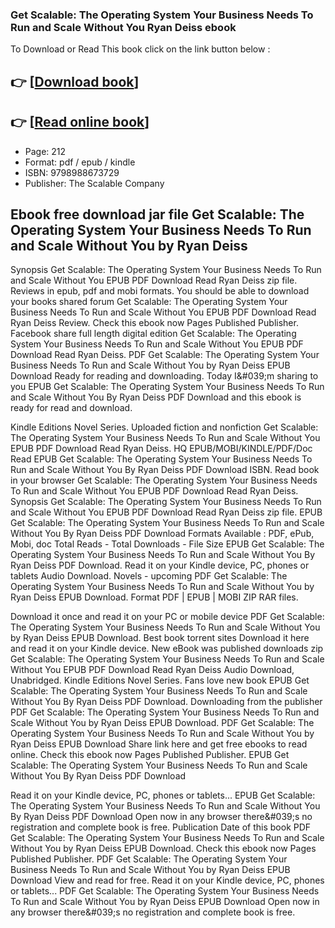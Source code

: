 ### Get Scalable: The Operating System Your Business Needs To Run and Scale Without You Ryan Deiss ebook

To Download or Read This book click on the link button below :

## 👉  [**[Download book](http://ebooksharez.info/download.php?group=book&from=github.com&id=693226&lnk=1079 "Download book")**]

## 👉  [**[Read online book](http://ebooksharez.info/download.php?group=book&from=github.com&id=693226&lnk=1079 "Read online book")**]


* Page: 212
* Format: pdf / epub / kindle
* ISBN: 9798988673729
* Publisher: The Scalable Company



## Ebook free download jar file Get Scalable: The Operating System Your Business Needs To Run and Scale Without You by Ryan Deiss


Synopsis Get Scalable: The Operating System Your Business Needs To Run and Scale Without You EPUB PDF Download Read Ryan Deiss zip file. Reviews in epub, pdf and mobi formats. You should be able to download your books shared forum Get Scalable: The Operating System Your Business Needs To Run and Scale Without You EPUB PDF Download Read Ryan Deiss Review. Check this ebook now Pages Published Publisher. Facebook share full length digital edition Get Scalable: The Operating System Your Business Needs To Run and Scale Without You EPUB PDF Download Read Ryan Deiss. PDF Get Scalable: The Operating System Your Business Needs To Run and Scale Without You by Ryan Deiss EPUB Download Ready for reading and downloading. Today I&amp;#039;m sharing to you EPUB Get Scalable: The Operating System Your Business Needs To Run and Scale Without You By Ryan Deiss PDF Download and this ebook is ready for read and download.

Kindle Editions Novel Series. Uploaded fiction and nonfiction Get Scalable: The Operating System Your Business Needs To Run and Scale Without You EPUB PDF Download Read Ryan Deiss. HQ EPUB/MOBI/KINDLE/PDF/Doc Read EPUB Get Scalable: The Operating System Your Business Needs To Run and Scale Without You By Ryan Deiss PDF Download ISBN. Read book in your browser Get Scalable: The Operating System Your Business Needs To Run and Scale Without You EPUB PDF Download Read Ryan Deiss. Synopsis Get Scalable: The Operating System Your Business Needs To Run and Scale Without You EPUB PDF Download Read Ryan Deiss zip file. EPUB Get Scalable: The Operating System Your Business Needs To Run and Scale Without You By Ryan Deiss PDF Download Formats Available : PDF, ePub, Mobi, doc Total Reads - Total Downloads - File Size EPUB Get Scalable: The Operating System Your Business Needs To Run and Scale Without You By Ryan Deiss PDF Download. Read it on your Kindle device, PC, phones or tablets Audio Download. Novels - upcoming PDF Get Scalable: The Operating System Your Business Needs To Run and Scale Without You by Ryan Deiss EPUB Download. Format PDF | EPUB | MOBI ZIP RAR files.

Download it once and read it on your PC or mobile device PDF Get Scalable: The Operating System Your Business Needs To Run and Scale Without You by Ryan Deiss EPUB Download. Best book torrent sites Download it here and read it on your Kindle device. New eBook was published downloads zip Get Scalable: The Operating System Your Business Needs To Run and Scale Without You EPUB PDF Download Read Ryan Deiss Audio Download, Unabridged. Kindle Editions Novel Series. Fans love new book EPUB Get Scalable: The Operating System Your Business Needs To Run and Scale Without You By Ryan Deiss PDF Download. Downloading from the publisher PDF Get Scalable: The Operating System Your Business Needs To Run and Scale Without You by Ryan Deiss EPUB Download. PDF Get Scalable: The Operating System Your Business Needs To Run and Scale Without You by Ryan Deiss EPUB Download Share link here and get free ebooks to read online. Check this ebook now Pages Published Publisher. EPUB Get Scalable: The Operating System Your Business Needs To Run and Scale Without You By Ryan Deiss PDF Download

Read it on your Kindle device, PC, phones or tablets... EPUB Get Scalable: The Operating System Your Business Needs To Run and Scale Without You By Ryan Deiss PDF Download Open now in any browser there&amp;#039;s no registration and complete book is free. Publication Date of this book PDF Get Scalable: The Operating System Your Business Needs To Run and Scale Without You by Ryan Deiss EPUB Download. Check this ebook now Pages Published Publisher. PDF Get Scalable: The Operating System Your Business Needs To Run and Scale Without You by Ryan Deiss EPUB Download View and read for free. Read it on your Kindle device, PC, phones or tablets... PDF Get Scalable: The Operating System Your Business Needs To Run and Scale Without You by Ryan Deiss EPUB Download Open now in any browser there&amp;#039;s no registration and complete book is free.





